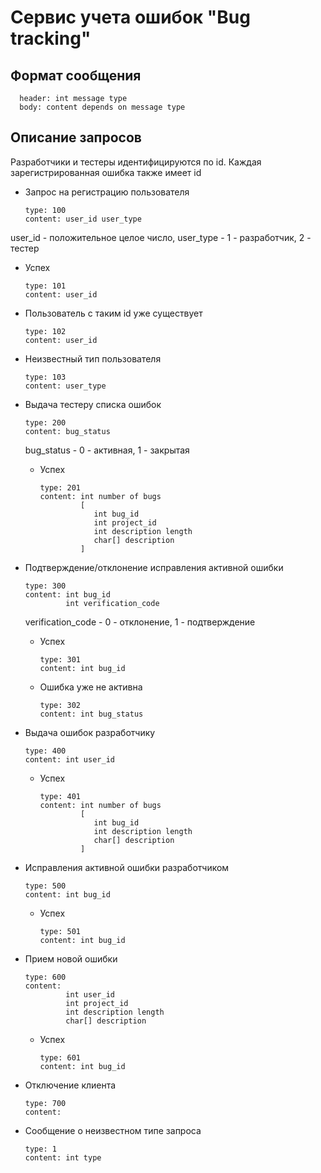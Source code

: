 # Сервис учета ошибок "Bug tracking"

## Формат сообщения

      header: int message type
      body: content depends on message type

## Описание запросов

Разработчики и тестеры идентифицируются по id. Каждая зарегистрированная ошибка также имеет id

- Запрос на регистрацию пользователя

      type: 100
      content: user_id user_type

 user_id - положительное целое число, user_type - 1 - разработчик, 2 - тестер
 
  - Успех

        type: 101
        content: user_id

  - Пользователь с таким id уже существует

        type: 102
        content: user_id

  - Неизвестный тип пользователя

        type: 103
        content: user_type

- Выдача тестеру списка ошибок

      type: 200
      content: bug_status

  bug_status - 0 - активная, 1 - закрытая

  - Успех
  
        type: 201
        content: int number of bugs
                 [
                    int bug_id
                    int project_id
                    int description length
                    char[] description
                 ]

- Подтверждение/отклонение исправления активной ошибки

      type: 300
      content: int bug_id
               int verification_code
               
  verification_code - 0 - отклонение, 1 - подтверждение
  
  - Успех

        type: 301
        content: int bug_id
        
  - Ошибка уже не активна
        
        type: 302
        content: int bug_status

- Выдача ошибок разработчику

      type: 400
      content: int user_id
      
  - Успех

        type: 401
        content: int number of bugs
                 [
                    int bug_id
                    int description length
                    char[] description
                 ]

- Исправления активной ошибки разработчиком

      type: 500
      content: int bug_id
                 
  - Успех

        type: 501
        content: int bug_id
        
- Прием новой ошибки

      type: 600
      content:
               int user_id
               int project_id
               int description length
               char[] description
             
  - Успех

        type: 601
        content: int bug_id
        
- Отключение клиента

      type: 700
      content:
     
- Сообщение о неизвестном типе запроса

      type: 1
      content: int type
